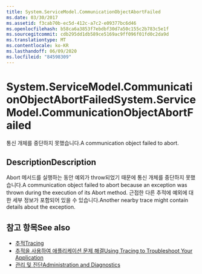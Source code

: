 ```yaml
---
title: System.ServiceModel.CommunicationObjectAbortFailed
ms.date: 03/30/2017
ms.assetid: f3cab70b-ec5d-412c-a7c2-e09377bc6d46
ms.openlocfilehash: b58ca6a3853f7ebdbf30d7a50c155c2b783c5e1f
ms.sourcegitcommit: cdb295dd1db589ce5169ac9ff096f01fd0c2da9d
ms.translationtype: MT
ms.contentlocale: ko-KR
ms.lasthandoff: 06/09/2020
ms.locfileid: "84598309"
---
```

# <a name="systemservicemodelcommunicationobjectabortfailed"></a><span data-ttu-id="ecc62-102">System.ServiceModel.CommunicationObjectAbortFailed</span><span class="sxs-lookup"><span data-stu-id="ecc62-102">System.ServiceModel.CommunicationObjectAbortFailed</span></span>
<span data-ttu-id="ecc62-103">통신 개체를 중단하지 못했습니다.</span><span class="sxs-lookup"><span data-stu-id="ecc62-103">A communication object failed to abort.</span></span>  
  
## <a name="description"></a><span data-ttu-id="ecc62-104">Description</span><span class="sxs-lookup"><span data-stu-id="ecc62-104">Description</span></span>  
 <span data-ttu-id="ecc62-105">Abort 메서드를 실행하는 동안 예외가 throw되었기 때문에 통신 개체를 중단하지 못했습니다.</span><span class="sxs-lookup"><span data-stu-id="ecc62-105">A communication object failed to abort because an exception was thrown during the execution of its Abort method.</span></span> <span data-ttu-id="ecc62-106">근접한 다른 추적에 예외에 대한 세부 정보가 포함되어 있을 수 있습니다.</span><span class="sxs-lookup"><span data-stu-id="ecc62-106">Another nearby trace might contain details about the exception.</span></span>  
  
## <a name="see-also"></a><span data-ttu-id="ecc62-107">참고 항목</span><span class="sxs-lookup"><span data-stu-id="ecc62-107">See also</span></span>

- [<span data-ttu-id="ecc62-108">추적</span><span class="sxs-lookup"><span data-stu-id="ecc62-108">Tracing</span></span>](index.md)
- [<span data-ttu-id="ecc62-109">추적을 사용하여 애플리케이션 문제 해결</span><span class="sxs-lookup"><span data-stu-id="ecc62-109">Using Tracing to Troubleshoot Your Application</span></span>](using-tracing-to-troubleshoot-your-application.md)
- [<span data-ttu-id="ecc62-110">관리 및 진단</span><span class="sxs-lookup"><span data-stu-id="ecc62-110">Administration and Diagnostics</span></span>](../index.md)
